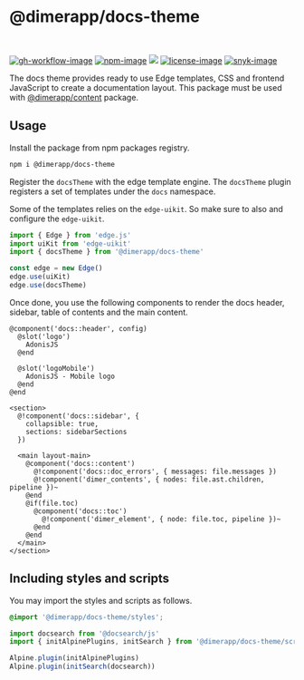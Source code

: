 # @dimerapp/docs-theme

<br />

[![gh-workflow-image]][gh-workflow-url] [![npm-image]][npm-url] ![][typescript-image] [![license-image]][license-url] [![snyk-image]][snyk-url]

The docs theme provides ready to use Edge templates, CSS and frontend JavaScript to create a documentation layout. This package must be used with [@dimerapp/content](https://github.com/dimerapp/content) package.

## Usage
Install the package from npm packages registry.

```sh
npm i @dimerapp/docs-theme
```

Register the `docsTheme` with the edge template engine. The `docsTheme` plugin registers a set of templates under the `docs` namespace. 

Some of the templates relies on the `edge-uikit`. So make sure to also and configure the `edge-uikit`.

```ts
import { Edge } from 'edge.js'
import uiKit from 'edge-uikit'
import { docsTheme } from '@dimerapp/docs-theme'

const edge = new Edge()
edge.use(uiKit)
edge.use(docsTheme)
```

Once done, you use the following components to render the docs header, sidebar, table of contents and the main content.

```edge
@component('docs::header', config)
  @slot('logo')
    AdonisJS
  @end

  @slot('logoMobile')
    AdonisJS - Mobile logo
  @end
@end

<section>
  @!component('docs::sidebar', {
    collapsible: true,
    sections: sidebarSections
  })

  <main layout-main>
    @component('docs::content')
      @!component('docs::doc_errors', { messages: file.messages })
      @!component('dimer_contents', { nodes: file.ast.children, pipeline })~
    @end
    @if(file.toc)
      @component('docs::toc')
        @!component('dimer_element', { node: file.toc, pipeline })~
      @end
    @end
  </main>
</section>
```

## Including styles and scripts
You may import the styles and scripts as follows. 

```css
@import '@dimerapp/docs-theme/styles';
```

```js
import docsearch from '@docsearch/js'
import { initAlpinePlugins, initSearch } from '@dimerapp/docs-theme/scripts'

Alpine.plugin(initAlpinePlugins)
Alpine.plugin(initSearch(docsearch))
```

[gh-workflow-image]: https://img.shields.io/github/actions/workflow/status/dimerapp/docs-theme/test.yml?style=for-the-badge
[gh-workflow-url]: https://github.com/dimerapp/docs-theme/actions/workflows/test.yml "Github action"

[npm-image]: https://img.shields.io/npm/v/@dimerapp/docs-theme/latest.svg?style=for-the-badge&logo=npm
[npm-url]: https://www.npmjs.com/package/@dimerapp/docs-theme/v/latest "npm"

[typescript-image]: https://img.shields.io/badge/Typescript-294E80.svg?style=for-the-badge&logo=typescript

[license-url]: LICENSE.md
[license-image]: https://img.shields.io/github/license/dimerapp/docs-theme?style=for-the-badge

[snyk-image]: https://img.shields.io/snyk/vulnerabilities/github/dimerapp/docs-theme?label=Snyk%20Vulnerabilities&style=for-the-badge
[snyk-url]: https://snyk.io/test/github/dimerapp/docs-theme?targetFile=package.json "snyk"
